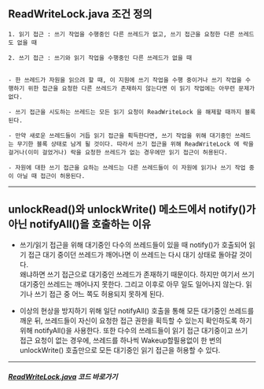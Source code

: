 ## ReadWriteLock.java 조건 정의

    1. 읽기 접근 : 쓰기 작업을 수행중인 다른 쓰레드가 없고, 쓰기 접근을 요청한 다른 쓰레드도 없을 때
     
    2. 쓰기 접근 : 쓰기와 읽기 작업을 수행중인 다른 쓰레드가 없을 때


    - 한 쓰레드가 자원을 읽으려 할 때, 이 지원에 쓰기 작업을 수행 중이거나 쓰기 작업을 수행하기 위한 접근을 요청한 다른 쓰레드가 존재하지 않는다면 이 읽기 작업에는 아무런 문제가 없다. 

    - 쓰기 접근을 시도하는 쓰레드는 모든 읽기 요청이 ReadWriteLock 을 해제할 때까지 블록된다. 

    - 만약 새로운 쓰레드들이 거듭 읽기 접근을 획득한다면, 쓰기 작업을 위해 대기중인 쓰레드는 무기한 블록 상태로 남게 될 것이다. 따라서 쓰기 접근을 위해 ReadWriteLock 에 락을 걸거나(이미 걸었거나) 락을 요청한 쓰레드가 없는 경우에만 읽기 접근이 허용된다.

    - 자원에 대한 쓰기 접근을 요하는 쓰레드는 다른 쓰레드들이 이 자원에 읽기나 쓰기 작업 중이 아닐 때 접근이 허용된다.

***

## unlockRead()와 unlockWrite() 메소드에서 notify()가 아닌 notifyAll()을 호출하는 이유

- 쓰기/읽기 접근을 위해 대기중인 다수의 쓰레드들이 있을 때 notify()가 호출되어 읽기 접근 대기 중이던 쓰레드가 깨어나면 이 쓰레드는 다시 대기 상태로 돌아갈 것이다.   
왜냐하면 쓰기 접근으로 대기중인 쓰레드가 존재하기 때문이다. 하지만 여기서 쓰기 대기중인 쓰레드는 깨어나지 못한다. 그리고 이후로 아무 일도 일어나지 않는다. 읽기나 쓰기 접근 중 어느 쪽도 허용되지 못하게 된다. 

- 이상의 현상을 방지하기 위해 일단 notifyAll() 호출을 통해 모든 대기중인 쓰레드를 깨운 뒤, 쓰레드들이 자신이 요청한 접근 권한을 획득할 수 있는지 확인하도록 하기 위해 notifyAll()을 사용한다.
또한 다수의 쓰레드들이 읽기 접근 대기중이고 쓰기 접근 요청이 없는 경우에, 쓰레드를 하나씩 Wakeup할필용없이 한 번의 unlockWrite() 호출만으로 모든 대기중인 읽기 접근을 허용할 수 있다. 

***

#### _[ReadWriteLock.java](https://github.com/DaaEun/MultiprocessorComputing/blob/main/LockingMechanism/src/ReadWriteLock.java) 코드 바로가기_  